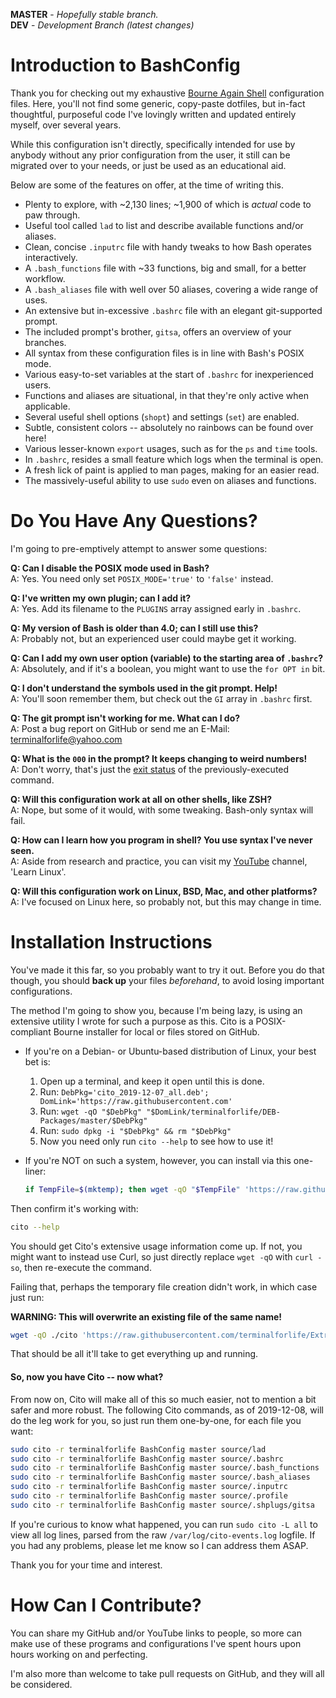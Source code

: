 **MASTER** - _Hopefully stable branch._\
**DEV** - _Development Branch (latest changes)_

# Introduction to BashConfig

Thank you for checking out my exhaustive [Bourne Again Shell](https://en.wikipedia.org/wiki/Bash_%28Unix_shell%29) configuration files. Here, you'll not find some generic, copy-paste dotfiles, but in-fact thoughtful, purposeful code I've lovingly written and updated entirely myself, over several years.

While this configuration isn't directly, specifically intended for use by anybody without any prior configuration from the user, it still can be migrated over to your needs, or just be used as an educational aid.

Below are some of the features on offer, at the time of writing this.

  * Plenty to explore, with ~2,130 lines; ~1,900 of which is _actual_ code to paw through.
  * Useful tool called `lad` to list and describe available functions and/or aliases.
  * Clean, concise `.inputrc` file with handy tweaks to how Bash operates interactively.
  * A `.bash_functions` file with ~33 functions, big and small, for a better workflow.
  * A `.bash_aliases` file with well over 50 aliases, covering a wide range of uses.
  * An extensive but in-excessive `.bashrc` file with an elegant git-supported prompt.
  * The included prompt's brother, `gitsa`, offers an overview of your branches.
  * All syntax from these configuration files is in line with Bash's POSIX mode.
  * Various easy-to-set variables at the start of `.bashrc` for inexperienced users.
  * Functions and aliases are situational, in that they're only active when applicable.
  * Several useful shell options (`shopt`) and settings (`set`) are enabled.
  * Subtle, consistent colors -- absolutely no rainbows can be found over here!
  * Various lesser-known `export` usages, such as for the `ps` and `time` tools.
  * In `.bashrc`, resides a small feature which logs when the terminal is open.
  * A fresh lick of paint is applied to man pages, making for an easier read.
  * The massively-useful ability to use `sudo` even on aliases and functions.

# Do You Have Any Questions?

I'm going to pre-emptively attempt to answer some questions:

  **Q: Can I disable the POSIX mode used in Bash?**\
    A: Yes. You need only set `POSIX_MODE='true'` to `'false'` instead.

  **Q: I've written my own plugin; can I add it?**\
    A: Yes. Add its filename to the `PLUGINS` array assigned early in `.bashrc`.

  **Q: My version of Bash is older than 4.0; can I still use this?**\
    A: Probably not, but an experienced user could maybe get it working.

  **Q: Can I add my own user option (variable) to the starting area of `.bashrc`?**\
    A: Absolutely, and if it's a boolean, you might want to use the `for OPT in` bit.

  **Q: I don't understand the symbols used in the git prompt. Help!**\
    A: You'll soon remember them, but check out the `GI` array in `.bashrc` first.

  **Q: The git prompt isn't working for me. What can I do?**\
    A: Post a bug report on GitHub or send me an E-Mail: terminalforlife@yahoo.com

  **Q: What is the `000` in the prompt? It keeps changing to weird numbers!**\
    A: Don't worry, that's just the [exit status](https://bash.cyberciti.biz/guide/The_exit_status_of_a_command) of the previously-executed command.

  **Q: Will this configuration work at all on other shells, like ZSH?**\
    A: Nope, but some of it would, with some tweaking. Bash-only syntax will fail.

  **Q: How can I learn how you program in shell? You use syntax I've never seen.**\
    A: Aside from research and practice, you can visit my [YouTube](https://www.youtube.com/channel/UCfp-lNJy4QkIGnaEE6NtDSg) channel, 'Learn Linux'.

  **Q: Will this configuration work on Linux, BSD, Mac, and other platforms?**\
    A: I've focused on Linux here, so probably not, but this may change in time.

# Installation Instructions

You've made it this far, so you probably want to try it out. Before you do that though, you should **back up** your files _beforehand_, to avoid losing important configurations.

The method I'm going to show you, because I'm being lazy, is using an extensive utility I wrote for such a purpose as this. Cito is a POSIX-compliant Bourne installer for local or files stored on GitHub.

* If you're on a Debian- or Ubuntu-based distribution of Linux, your best bet is:

  1. Open up a terminal, and keep it open until this is done.
  2. Run: `DebPkg='cito_2019-12-07_all.deb'; DomLink='https://raw.githubusercontent.com'`
  3. Run: `wget -qO "$DebPkg" "$DomLink/terminalforlife/DEB-Packages/master/$DebPkg"`
  4. Run: `sudo dpkg -i "$DebPkg" && rm "$DebPkg"`
  5. Now you need only run `cito --help` to see how to use it!

* If you're NOT on such a system, however, you can install via this one-liner:

  ```bash
  if TempFile=$(mktemp); then wget -qO "$TempFile" 'https://raw.githubusercontent.com/terminalforlife/Extra/master/source/cito' && sudo sh cito cito; fi
  ```

Then confirm it's working with:

  ```bash
  cito --help
  ```

You should get Cito's extensive usage information come up. If not, you might want to instead use Curl, so just directly replace `wget -qO` with `curl -so`, then re-execute the command.

Failing that, perhaps the temporary file creation didn't work, in which case just run:

  **WARNING: This will overwrite an existing file of the same name!**

  ```bash
  wget -qO ./cito 'https://raw.githubusercontent.com/terminalforlife/Extra/master/source/cito' && sudo sh cito cito
  ```

That should be all it'll take to get everything up and running.

#### So, now you have Cito -- now what?

From now on, Cito will make all of this so much easier, not to mention a bit safer and more robust. The following Cito commands, as of 2019-12-08, will do the leg work for you, so just run them one-by-one, for each file you want:

  ```bash
  sudo cito -r terminalforlife BashConfig master source/lad
  sudo cito -r terminalforlife BashConfig master source/.bashrc
  sudo cito -r terminalforlife BashConfig master source/.bash_functions
  sudo cito -r terminalforlife BashConfig master source/.bash_aliases
  sudo cito -r terminalforlife BashConfig master source/.inputrc
  sudo cito -r terminalforlife BashConfig master source/.profile
  sudo cito -r terminalforlife BashConfig master source/.shplugs/gitsa
  ```

If you're curious to know what happened, you can run `sudo cito -L all` to view all log lines, parsed from the raw `/var/log/cito-events.log` logfile. If you had any problems, please let me know so I can address them ASAP.

Thank you for your time and interest.

# How Can I Contribute?

You can share my GitHub and/or YouTube links to people, so more can make use of these programs and configurations I've spent hours upon hours working on and perfecting.

I'm also more than welcome to take pull requests on GitHub, and they will all be considered.
